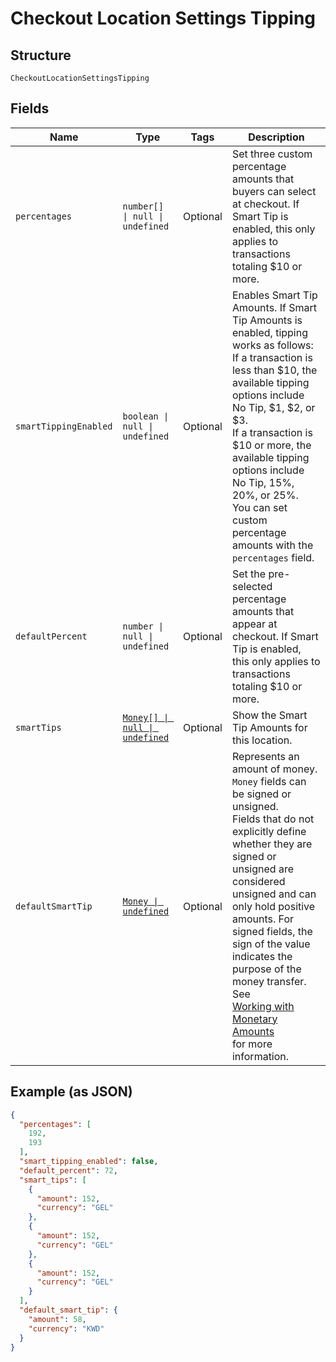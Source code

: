 
# Checkout Location Settings Tipping

## Structure

`CheckoutLocationSettingsTipping`

## Fields

| Name | Type | Tags | Description |
|  --- | --- | --- | --- |
| `percentages` | `number[] \| null \| undefined` | Optional | Set three custom percentage amounts that buyers can select at checkout. If Smart Tip is enabled, this only applies to transactions totaling $10 or more. |
| `smartTippingEnabled` | `boolean \| null \| undefined` | Optional | Enables Smart Tip Amounts. If Smart Tip Amounts is enabled, tipping works as follows:<br>If a transaction is less than $10, the available tipping options include No Tip, $1, $2, or $3.<br>If a transaction is $10 or more, the available tipping options include No Tip, 15%, 20%, or 25%.<br>You can set custom percentage amounts with the `percentages` field. |
| `defaultPercent` | `number \| null \| undefined` | Optional | Set the pre-selected percentage amounts that appear at checkout. If Smart Tip is enabled, this only applies to transactions totaling $10 or more. |
| `smartTips` | [`Money[] \| null \| undefined`](../../doc/models/money.md) | Optional | Show the Smart Tip Amounts for this location. |
| `defaultSmartTip` | [`Money \| undefined`](../../doc/models/money.md) | Optional | Represents an amount of money. `Money` fields can be signed or unsigned.<br>Fields that do not explicitly define whether they are signed or unsigned are<br>considered unsigned and can only hold positive amounts. For signed fields, the<br>sign of the value indicates the purpose of the money transfer. See<br>[Working with Monetary Amounts](https://developer.squareup.com/docs/build-basics/working-with-monetary-amounts)<br>for more information. |

## Example (as JSON)

```json
{
  "percentages": [
    192,
    193
  ],
  "smart_tipping_enabled": false,
  "default_percent": 72,
  "smart_tips": [
    {
      "amount": 152,
      "currency": "GEL"
    },
    {
      "amount": 152,
      "currency": "GEL"
    },
    {
      "amount": 152,
      "currency": "GEL"
    }
  ],
  "default_smart_tip": {
    "amount": 58,
    "currency": "KWD"
  }
}
```


